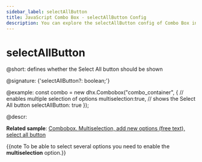 ```yaml
---
sidebar_label: selectAllButton
title: JavaScript Combo Box - selectAllButton Config 
description: You can explore the selectAllButton config of Combo Box in the documentation of the DHTMLX JavaScript UI library. Browse developer guides and API reference, try out code examples and live demos, and download a free 30-day evaluation version of DHTMLX Suite 7.
---
```


# selectAllButton

@short: defines whether the Select All button should be shown

@signature: {'selectAllButton?: boolean;'}

@example:
const combo = new dhx.Combobox("combo_container", {
    // enables multiple selection of options
    multiselection:true,
    // shows the Select All button
    selectAllButton: true
});

@descr:

**Related sample**: [Combobox. Multiselection, add new options (free text), select all button](https://snippet.dhtmlx.com/ui7pi7ty)

{{note To be able to select several options you need to enable the **multiselection** option.}}

[comment]: # (@related: combobox/how_to_start.md#initialize-combobox combobox/configuration.md#selection-of-all-options-in-the-list)
